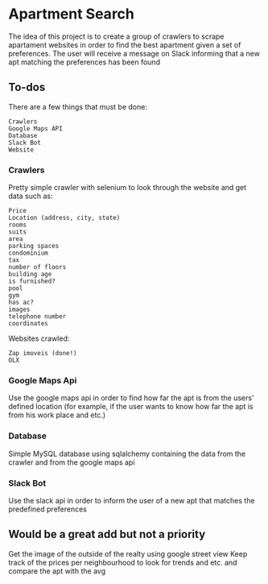 # Apartment Search

The idea of this project is to create a group of crawlers to scrape apartament websites in order to find the best apartment given a set of preferences. The user will receive a message on Slack informing that a new apt matching the preferences has been found

## To-dos

There are a few things that must be done:

	Crawlers
	Google Maps API
	Database
	Slack Bot
	Website


### Crawlers

Pretty simple crawler with selenium to look through the website and get data such as:

    Price
    Location (address, city, state)
    rooms
    suits
    area
    parking spaces
    condominium
    tax
    number of floors
    building age
    is furnished?
    pool
    gym
    has ac?
    images
    telephone number
    coordinates

Websites crawled:

	Zap imoveis (done!)
	OLX


### Google Maps Api

Use the google maps api in order to find how far the apt is from the users' defined location
(for example, if the user wants to know how far the apt is from his work place and etc.)

### Database

Simple MySQL database using sqlalchemy containing the data from the crawler and from the google maps api

### Slack Bot

Use the slack api in order to inform the user of a new apt that matches the predefined preferences


## Would be a great add but not a priority

Get the image of the outside of the realty using google street view
Keep track of the prices per neighbourhood to look for trends and etc. and compare the apt with the avg